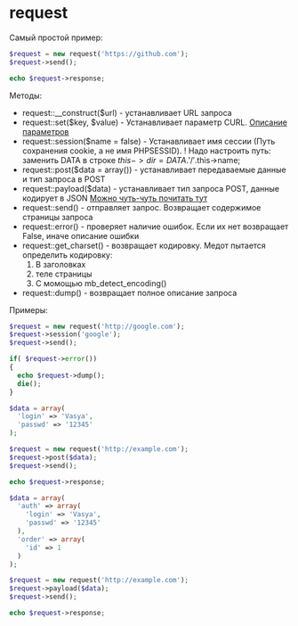 # request

Самый простой пример:

```php
$request = new request('https://github.com');
$request->send();

echo $request->response;
```

Методы:
- request::_\_construct($url) - устанавливает URL запроса
- request::set($key, $value) - Устанавливает параметр CURL. [Описание параметров](http://php.net/manual/ru/function.curl-setopt.php)
- request::session($name = false) - Устанавливает имя сессии (Путь сохранения cookie, а не имя PHPSESSID).
  ! Надо настроить путь: заменить DATA в строке $this->dir = DATA.'/'.$this->name;
- request::post($data = array()) - устанавливает передаваемые данные и тип запроса в POST
- request::payload($data) - устанавливает тип запроса POST, данные кодирует в JSON [Можно чуть-чуть почитать тут](https://stackoverflow.com/questions/23118249/whats-the-difference-between-request-payload-vs-form-data-as-seen-in-chrome)
- request::send() - отправляет запрос. Возвращает содержимое страницы запроса
- request::error() - проверяет наличие ошибок. Если их нет возвращает False, иначе описание ошибки
- request::get_charset() - возвращает кодировку.
  Медот пытается определить кодировку:
    1. В заголовках
    2. теле страницы
    3. С момощью mb_detect_encoding()
- request::dump() - возвращает полное описание запроса

Примеры:
```php
$request = new request('http://google.com');
$request->session('google');
$request->send();

if( $request->error())
{
  echo $request->dump();
  die();
}
```

```php
$data = array(
  'login' => 'Vasya',
  'passwd' => '12345'
);

$request = new request('http://example.com');
$request->post($data);
$request->send();

echo $request->response;
```

```php
$data = array(
  'auth' => array(
    'login' => 'Vasya',
    'passwd' => '12345'
  ),
  'order' => array(
    'id' => 1
  )
);

$request = new request('http://example.com');
$request->payload($data);
$request->send();

echo $request->response;
```
